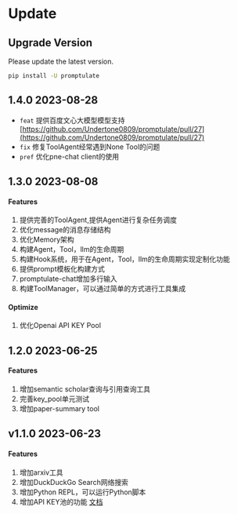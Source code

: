 # Update

## Upgrade Version

Please update the latest version.

```bash
pip install -U promptulate
```

## 1.4.0 2023-08-28
- `feat` 提供百度文心大模型模型支持 [https://github.com/Undertone0809/promptulate/pull/27](https://github.com/Undertone0809/promptulate/pull/27)
- `fix` 修复ToolAgent经常遇到None Tool的问题 
- `pref` 优化pne-chat client的使用


## 1.3.0 2023-08-08

#### Features

1. 提供完善的ToolAgent,提供Agent进行复杂任务调度 
2. 优化message的消息存储结构 
3. 优化Memory架构 
4. 构建Agent，Tool，llm的生命周期 
5. 构建Hook系统，用于在Agent，Tool，llm的生命周期实现定制化功能 
6. 提供prompt模板化构建方式 
7. promptulate-chat增加多行输入 
8. 构建ToolManager，可以通过简单的方式进行工具集成

#### Optimize

1. 优化Openai API KEY Pool



## 1.2.0 2023-06-25

#### Features

1. 增加semantic scholar查询与引用查询工具
2. 完善key_pool单元测试
3. 增加paper-summary tool

## v1.1.0 2023-06-23

#### Features

1. 增加arxiv工具
2. 增加DuckDuckGo Search网络搜索
3. 增加Python REPL，可以运行Python脚本
4. 增加API KEY池的功能 [文档](modules/llm.md#key池)
